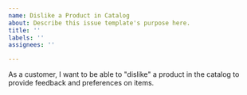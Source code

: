 ```yaml
---
name: Dislike a Product in Catalog
about: Describe this issue template's purpose here.
title: ''
labels: ''
assignees: ''

---
```


As a customer, I want to be able to "dislike" a product in the catalog to provide feedback and preferences on items.
